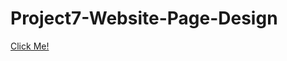 # Project7-Website-Page-Design
[Click Me!](https://ibrahim-sert.github.io/Project7-Website-Page-Design/)
